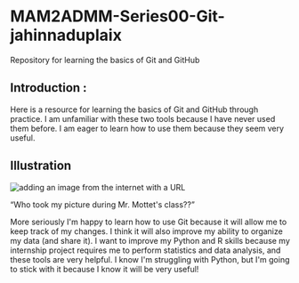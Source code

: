 # MAM2ADMM-Series00-Git-jahinnaduplaix

Repository for learning the basics of Git and GitHub

## Introduction :

Here is a resource for learning the basics of Git and GitHub through practice. I am unfamiliar with these two tools because I have never used them before. I am eager to learn how to use them because they seem very useful.
## Illustration

![adding an image from the internet with a URL](https://i.pinimg.com/736x/76/3c/c5/763cc58e033253a31a32f050b471d335.jpg)

“Who took my picture during Mr. Mottet's class??” 

More seriously I'm happy to learn how to use Git because it will allow me to keep track of my changes. 
I think it will also improve my ability to organize my data (and share it).
I want to improve my Python and R skills because my internship project requires me to perform statistics and data analysis, and these tools are very helpful.
I know I'm struggling with Python, but I'm going to stick with it because I know it will be very useful!


